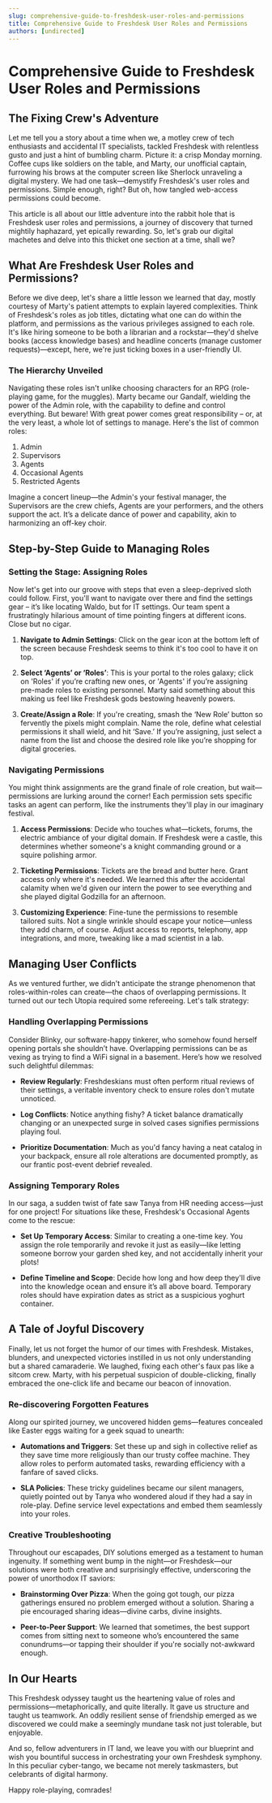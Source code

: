 ```yaml
---
slug: comprehensive-guide-to-freshdesk-user-roles-and-permissions
title: Comprehensive Guide to Freshdesk User Roles and Permissions
authors: [undirected]
---
```



# Comprehensive Guide to Freshdesk User Roles and Permissions

## The Fixing Crew's Adventure

Let me tell you a story about a time when we, a motley crew of tech enthusiasts and accidental IT specialists, tackled Freshdesk with relentless gusto and just a hint of bumbling charm. Picture it: a crisp Monday morning. Coffee cups like soldiers on the table, and Marty, our unofficial captain, furrowing his brows at the computer screen like Sherlock unraveling a digital mystery. We had one task—demystify Freshdesk's user roles and permissions. Simple enough, right? But oh, how tangled web-access permissions could become.

This article is all about our little adventure into the rabbit hole that is Freshdesk user roles and permissions, a journey of discovery that turned mightily haphazard, yet epically rewarding. So, let's grab our digital machetes and delve into this thicket one section at a time, shall we?

## What Are Freshdesk User Roles and Permissions?

Before we dive deep, let's share a little lesson we learned that day, mostly courtesy of Marty's patient attempts to explain layered complexities. Think of Freshdesk's roles as job titles, dictating what one can do within the platform, and permissions as the various privileges assigned to each role. It's like hiring someone to be both a librarian and a rockstar—they'd shelve books (access knowledge bases) and headline concerts (manage customer requests)—except, here, we're just ticking boxes in a user-friendly UI.

### The Hierarchy Unveiled

Navigating these roles isn't unlike choosing characters for an RPG (role-playing game, for the muggles). Marty became our Gandalf, wielding the power of the Admin role, with the capability to define and control everything. But beware! With great power comes great responsibility – or, at the very least, a whole lot of settings to manage. Here's the list of common roles:

1. Admin
2. Supervisors
3. Agents
4. Occasional Agents
5. Restricted Agents

Imagine a concert lineup—the Admin's your festival manager, the Supervisors are the crew chiefs, Agents are your performers, and the others support the act. It’s a delicate dance of power and capability, akin to harmonizing an off-key choir.

## Step-by-Step Guide to Managing Roles

### Setting the Stage: Assigning Roles

Now let's get into our groove with steps that even a sleep-deprived sloth could follow. First, you'll want to navigate over there and find the settings gear – it’s like locating Waldo, but for IT settings. Our team spent a frustratingly hilarious amount of time pointing fingers at different icons. Close but no cigar.

1. **Navigate to Admin Settings**: Click on the gear icon at the bottom left of the screen because Freshdesk seems to think it's too cool to have it on top.
  
2. **Select ‘Agents’ or ‘Roles’**: This is your portal to the roles galaxy; click on 'Roles' if you’re crafting new ones, or 'Agents' if you’re assigning pre-made roles to existing personnel. Marty said something about this making us feel like Freshdesk gods bestowing heavenly powers.

3. **Create/Assign a Role**: If you're creating, smash the ‘New Role’ button so fervently the pixels might complain. Name the role, define what celestial permissions it shall wield, and hit ‘Save.’ If you’re assigning, just select a name from the list and choose the desired role like you’re shopping for digital groceries.

### Navigating Permissions

You might think assignments are the grand finale of role creation, but wait—permissions are lurking around the corner! Each permission sets specific tasks an agent can perform, like the instruments they'll play in our imaginary festival.

1. **Access Permissions**: Decide who touches what—tickets, forums, the electric ambiance of your digital domain. If Freshdesk were a castle, this determines whether someone's a knight commanding ground or a squire polishing armor.

2. **Ticketing Permissions**: Tickets are the bread and butter here. Grant access only where it's needed. We learned this after the accidental calamity when we'd given our intern the power to see everything and she played digital Godzilla for an afternoon.

3. **Customizing Experience**: Fine-tune the permissions to resemble tailored suits. Not a single wrinkle should escape your notice—unless they add charm, of course. Adjust access to reports, telephony, app integrations, and more, tweaking like a mad scientist in a lab.

## Managing User Conflicts

As we ventured further, we didn't anticipate the strange phenomenon that roles-within-roles can create—the chaos of overlapping permissions. It turned out our tech Utopia required some refereeing. Let's talk strategy:

### Handling Overlapping Permissions

Consider Blinky, our software-happy tinkerer, who somehow found herself opening portals she shouldn’t have. Overlapping permissions can be as vexing as trying to find a WiFi signal in a basement. Here’s how we resolved such delightful dilemmas:

- **Review Regularly**: Freshdeskians must often perform ritual reviews of their settings, a veritable inventory check to ensure roles don't mutate unnoticed.
  
- **Log Conflicts**: Notice anything fishy? A ticket balance dramatically changing or an unexpected surge in solved cases signifies permissions playing foul.
  
- **Prioritize Documentation**: Much as you'd fancy having a neat catalog in your backpack, ensure all role alterations are documented promptly, as our frantic post-event debrief revealed.

### Assigning Temporary Roles

In our saga, a sudden twist of fate saw Tanya from HR needing access—just for one project! For situations like these, Freshdesk's Occasional Agents come to the rescue:

- **Set Up Temporary Access**: Similar to creating a one-time key. You assign the role temporarily and revoke it just as easily—like letting someone borrow your garden shed key, and not accidentally inherit your plots!

- **Define Timeline and Scope**: Decide how long and how deep they'll dive into the knowledge ocean and ensure it’s all above board. Temporary roles should have expiration dates as strict as a suspicious yoghurt container.

## A Tale of Joyful Discovery

Finally, let us not forget the humor of our times with Freshdesk. Mistakes, blunders, and unexpected victories instilled in us not only understanding but a shared camaraderie. We laughed, fixing each other's faux pas like a sitcom crew. Marty, with his perpetual suspicion of double-clicking, finally embraced the one-click life and became our beacon of innovation.

### Re-discovering Forgotten Features

Along our spirited journey, we uncovered hidden gems—features concealed like Easter eggs waiting for a geek squad to unearth:

- **Automations and Triggers**: Set these up and sigh in collective relief as they save time more religiously than our trusty coffee machine. They allow roles to perform automated tasks, rewarding efficiency with a fanfare of saved clicks.

- **SLA Policies**: These tricky guidelines became our silent managers, quietly pointed out by Tanya who wondered aloud if they had a say in role-play. Define service level expectations and embed them seamlessly into your roles.

### Creative Troubleshooting

Throughout our escapades, DIY solutions emerged as a testament to human ingenuity. If something went bump in the night—or Freshdesk—our solutions were both creative and surprisingly effective, underscoring the power of unorthodox IT saviors:

- **Brainstorming Over Pizza**: When the going got tough, our pizza gatherings ensured no problem emerged without a solution. Sharing a pie encouraged sharing ideas—divine carbs, divine insights.
  
- **Peer-to-Peer Support**: We learned that sometimes, the best support comes from sitting next to someone who’s encountered the same conundrums—or tapping their shoulder if you're socially not-awkward enough.

## In Our Hearts

This Freshdesk odyssey taught us the heartening value of roles and permissions—metaphorically, and quite literally. It gave us structure and taught us teamwork. An oddly resilient sense of friendship emerged as we discovered we could make a seemingly mundane task not just tolerable, but enjoyable.

And so, fellow adventurers in IT land, we leave you with our blueprint and wish you bountiful success in orchestrating your own Freshdesk symphony. In this peculiar cyber-tango, we became not merely taskmasters, but celebrants of digital harmony.

Happy role-playing, comrades!